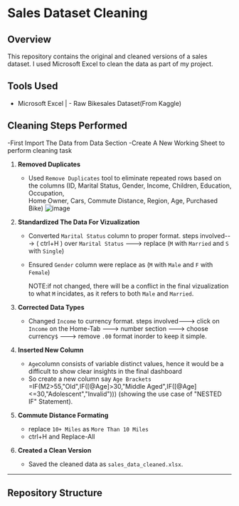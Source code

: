 # Sales Dataset Cleaning 

## Overview
This repository contains the original and cleaned versions of a sales dataset. I used Microsoft Excel to clean the data as part of my project.

## Tools Used
- Microsoft Excel | - Raw Bikesales Dataset(From Kaggle)

## Cleaning Steps Performed
-First Import The Data from Data Section
-Create A New Working Sheet to perform cleaning task

1. **Removed Duplicates**
   - Used `Remove Duplicates` tool to eliminate repeated rows based on the columns (ID,	Marital Status,	Gender,	 Income, 	Children,	Education,	Occupation,       
     Home Owner,	Cars,	Commute Distance,	Region,	Age,	Purchased Bike)
![image](https://github.com/user-attachments/assets/dd19ad61-59cb-48f3-8800-53992b52f2ab)


2. **Standardized The Data For Vizualization**
   - Converted `Marital Status` column to proper format.
     steps involved---> ( ctrl+H ) over `Marital Status` ---> replace (`M` with `Married` and `S` with `Single`)
   - Ensured `Gender` column were replace as (`M` with `Male` and `F` with `Female`)
     
     NOTE:if not changed, there will be a conflict in the final vizualization to what `M` incidates, as it refers to both `Male` and `Married`.
   
3. **Corrected Data Types**
   - Changed `Income` to currency format.
     steps involved---> click on `Income` on the Home-Tab ---> number section ---> choose currency`$` ---> remove `.00` format  inorder to keep it simple.

4. **Inserted New Column**
   - `Age`column consists of variable distinct values, hence it would be a difficult to show clear insights in the final dashboard
   - So create a new column say `Age Brackets` 
     =IF(M2>55,"Old",IF([@Age]>30,"Middle Aged",IF([@Age]<=30,"Adolescent","Invalid"))) (showing the use case of "NESTED IF" Statement).

5. **Commute Distance Formating**
   - replace `10+ Miles` as `More Than 10 Miles`
   - ctrl+H and Replace-All

6. **Created a Clean Version**
   - Saved the cleaned data as `sales_data_cleaned.xlsx`.

---

## Repository Structure

